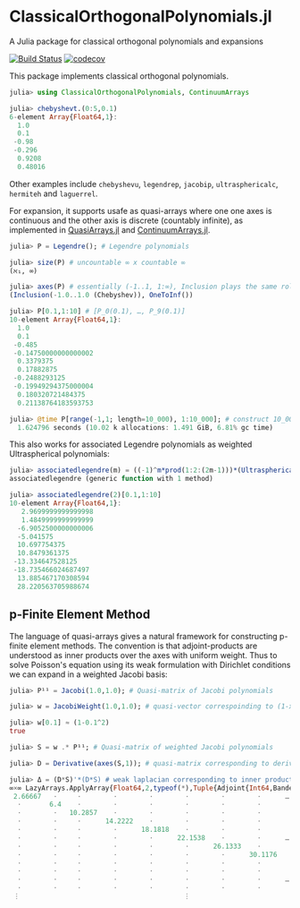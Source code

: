 # ClassicalOrthogonalPolynomials.jl
A Julia package for classical orthogonal polynomials and expansions

[![Build Status](https://github.com/JuliaApproximation/ClassicalOrthogonalPolynomials.jl/workflows/CI/badge.svg)](https://github.com/JuliaApproximation/ClassicalOrthogonalPolynomials.jl/actions)
[![codecov](https://codecov.io/gh/JuliaApproximation/ClassicalOrthogonalPolynomials.jl/branch/master/graph/badge.svg)](https://codecov.io/gh/JuliaApproximation/ClassicalOrthogonalPolynomials.jl)


This package implements classical orthogonal polynomials.
```julia
julia> using ClassicalOrthogonalPolynomials, ContinuumArrays

julia> chebyshevt.(0:5,0.1)
6-element Array{Float64,1}:
  1.0
  0.1
 -0.98
 -0.296
  0.9208
  0.48016
```
Other examples include `chebyshevu`, `legendrep`, `jacobip`, `ultrasphericalc`, `hermiteh` and `laguerrel`.

For expansion, it supports usafe as quasi-arrays where one one axes is continuous and the other axis is discrete (countably infinite), as implemented in [QuasiArrays.jl](https://github.com/JuliaApproximation/QuasiArrays.jl) and  [ContinuumArrays.jl](https://github.com/JuliaApproximation/ContinuumArrays.jl).  
```julia
julia> P = Legendre(); # Legendre polynomials

julia> size(P) # uncountable ∞ x countable ∞
(ℵ₁, ∞)

julia> axes(P) # essentially (-1..1, 1:∞), Inclusion plays the same role as Slice
(Inclusion(-1.0..1.0 (Chebyshev)), OneToInf())

julia> P[0.1,1:10] # [P_0(0.1), …, P_9(0.1)]
10-element Array{Float64,1}:
  1.0                
  0.1                
 -0.485              
 -0.14750000000000002
  0.3379375          
  0.17882875         
 -0.2488293125       
 -0.19949294375000004
  0.180320721484375  
  0.21138764183593753

julia> @time P[range(-1,1; length=10_000), 1:10_000]; # construct 10_000^2 Vandermonde matrix
  1.624796 seconds (10.02 k allocations: 1.491 GiB, 6.81% gc time)
```
This also works for associated Legendre polynomials as weighted Ultraspherical polynomials:
```julia
julia> associatedlegendre(m) = ((-1)^m*prod(1:2:(2m-1)))*(UltrasphericalWeight((m+1)/2).*Ultraspherical(m+1/2))
associatedlegendre (generic function with 1 method)

julia> associatedlegendre(2)[0.1,1:10]
10-element Array{Float64,1}:
   2.9699999999999998
   1.4849999999999999
  -6.9052500000000006
  -5.041575          
  10.697754375       
  10.8479361375      
 -13.334647528125    
 -18.735466024687497 
  13.885467170308594 
  28.220563705988674 
```

## p-Finite Element Method

The language of quasi-arrays gives a natural framework for constructing p-finite element methods. The convention
is that adjoint-products are understood as inner products over the axes with uniform weight. Thus to solve Poisson's equation
using its weak formulation with Dirichlet conditions we can expand in a weighted Jacobi basis:
```julia
julia> P¹¹ = Jacobi(1.0,1.0); # Quasi-matrix of Jacobi polynomials

julia> w = JacobiWeight(1.0,1.0); # quasi-vector correspoinding to (1-x^2)

julia> w[0.1] ≈ (1-0.1^2)
true

julia> S = w .* P¹¹; # Quasi-matrix of weighted Jacobi polynomials

julia> D = Derivative(axes(S,1)); # quasi-matrix corresponding to derivative

julia> Δ = (D*S)'*(D*S) # weak laplacian corresponding to inner products of weighted Jacobi polynomials
∞×∞ LazyArrays.ApplyArray{Float64,2,typeof(*),Tuple{Adjoint{Int64,BandedMatrices.BandedMatrix{Int64,Adjoint{Int64,InfiniteArrays.InfStepRange{Int64,Int64}},InfiniteArrays.OneToInf{Int64}}},LazyArrays.BroadcastArray{Float64,2,typeof(*),Tuple{LazyArrays.BroadcastArray{Float64,1,typeof(/),Tuple{Int64,InfiniteArrays.InfStepRange{Int64,Int64}}},BandedMatrices.BandedMatrix{Int64,Adjoint{Int64,InfiniteArrays.InfStepRange{Int64,Int64}},InfiniteArrays.OneToInf{Int64}}}}}} with indices OneToInf()×OneToInf():
 2.66667   ⋅     ⋅        ⋅        ⋅        ⋅        ⋅        ⋅      …  
  ⋅       6.4    ⋅        ⋅        ⋅        ⋅        ⋅        ⋅         
  ⋅        ⋅   10.2857    ⋅        ⋅        ⋅        ⋅        ⋅         
  ⋅        ⋅     ⋅      14.2222    ⋅        ⋅        ⋅        ⋅         
  ⋅        ⋅     ⋅        ⋅      18.1818    ⋅        ⋅        ⋅         
  ⋅        ⋅     ⋅        ⋅        ⋅      22.1538    ⋅        ⋅      …  
  ⋅        ⋅     ⋅        ⋅        ⋅        ⋅      26.1333    ⋅         
  ⋅        ⋅     ⋅        ⋅        ⋅        ⋅        ⋅      30.1176     
  ⋅        ⋅     ⋅        ⋅        ⋅        ⋅        ⋅        ⋅         
  ⋅        ⋅     ⋅        ⋅        ⋅        ⋅        ⋅        ⋅         
  ⋅        ⋅     ⋅        ⋅        ⋅        ⋅        ⋅        ⋅      …  
  ⋅        ⋅     ⋅        ⋅        ⋅        ⋅        ⋅        ⋅         
 ⋮                                         ⋮                         ⋱  
```


